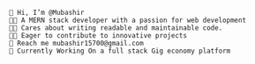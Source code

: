 
    👋 Hi, I’m @Mubashir
    👨‍🎓 A MERN stack developer with a passion for web development
    👨‍💻 Cares about writing readable and maintainable code.
    👩‍🔧 Eager to contribute to innovative projects
    📱 Reach me mubashir15700@gmail.com
    🔭 Currently Working On a full stack Gig economy platform
    
